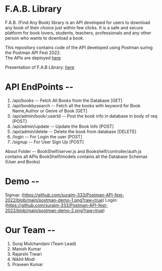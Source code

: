 # F.A.B. Library
F.A.B. (Find Any Book) library is an API developed for users to download any book of their choice just within few clicks. It is a safe and secure platform for book lovers, students, teachers, professionals and any other person who wants to download a book.

This repository contains code of the API developed using Postman suring the Postman API Fest 2022.<br />
The APIs are deployed [here](https://library-books-api.herokuapp.com/ "F.A.B. Library API")


Presentation of F.A.B Library: [here](https://drive.google.com/file/d/1LGn8qGB9_W4khaAYSt5SF5UV73eARm9v/view?usp=sharing/ "Presentation")

# API EndPoints --
1. /api/books -- Fetch All Books from the Database [GET] <br />
2. /api/bookbysearch -- Fetch all the books with keyword for Book Name,Author or Genre of Book [GET] <br />
3. /api/admin/book/:userId -- Post the book info in database in body of req [POST] <br />
4. /api/admin/update -- Update the Book Info [POST] <br />
5. /api/admin/delete -- Delete the book from database [DELETE] <br />
5. /login -- For Login the user [POST] <br />
6. /signup -- For User Sign Up [POST] 

About Folder -- 
BookShelf/server.js and Bookshelf/controller/auth.js contains all APIs
BookShelf/models contains all the Database Schemas (User and Books)
# Demo --
Signup:
(https://github.com/surajm-333/Postman-API-fest-2022/blob/main/postman-demo-1.png?raw=true)
Login:
(https://github.com/surajm-333/Postman-API-fest-2022/blob/main/postman-demo-2.png?raw=true)

# Our Team --
1. Suraj Mulchandani (Team Lead) <br />
2. Manish Kumar <br />
3. Rajarshi Tiwari <br />
4. Nikhil Modi <br />
5. Praveen Kumar <br />
